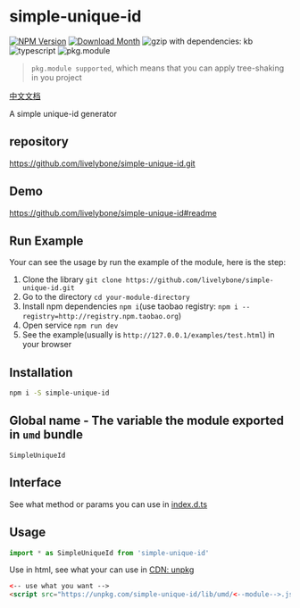 # simple-unique-id
[![NPM Version](http://img.shields.io/npm/v/simple-unique-id.svg?style=flat-square)](https://www.npmjs.com/package/simple-unique-id)
[![Download Month](http://img.shields.io/npm/dm/simple-unique-id.svg?style=flat-square)](https://www.npmjs.com/package/simple-unique-id)
![gzip with dependencies: kb](https://img.shields.io/badge/gzip--with--dependencies-kb-brightgreen.svg "gzip with dependencies: kb")
![typescript](https://img.shields.io/badge/typescript-supported-blue.svg "typescript")
![pkg.module](https://img.shields.io/badge/pkg.module-supported-blue.svg "pkg.module")

> `pkg.module supported`, which means that you can apply tree-shaking in you project

[中文文档](./README-CN.md)

A simple unique-id generator

## repository
https://github.com/livelybone/simple-unique-id.git

## Demo
https://github.com/livelybone/simple-unique-id#readme

## Run Example
Your can see the usage by run the example of the module, here is the step:

1. Clone the library `git clone https://github.com/livelybone/simple-unique-id.git`
2. Go to the directory `cd your-module-directory`
3. Install npm dependencies `npm i`(use taobao registry: `npm i --registry=http://registry.npm.taobao.org`)
4. Open service `npm run dev`
5. See the example(usually is `http://127.0.0.1/examples/test.html`) in your browser

## Installation
```bash
npm i -S simple-unique-id
```

## Global name - The variable the module exported in `umd` bundle
`SimpleUniqueId`

## Interface
See what method or params you can use in [index.d.ts](./index.d.ts)

## Usage
```js
import * as SimpleUniqueId from 'simple-unique-id'
```

Use in html, see what your can use in [CDN: unpkg](https://unpkg.com/simple-unique-id/lib/umd/)
```html
<-- use what you want -->
<script src="https://unpkg.com/simple-unique-id/lib/umd/<--module-->.js"></script>
```
